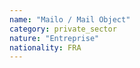 ```yaml
---
name: "Mailo / Mail Object"
category: private_sector
nature: "Entreprise"
nationality: FRA
---
```

    